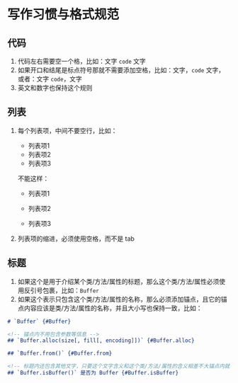 # 写作习惯与格式规范

## 代码

1. 代码左右需要空一个格，比如：文字 `code` 文字
2. 如果开口和结尾是标点符号那就不需要添加空格，比如：文字，`code` 文字，或者：文字 `code`，文字
3. 英文和数字也保持这个规则

## 列表

1. 每个列表项，中间不要空行，比如：
   - 列表项1
   - 列表项2
   - 列表项3

   不能这样：

   - 列表项1

   - 列表项2

   - 列表项3
2. 列表项的缩进，必须使用空格，而不是 tab

## 标题

1. 如果这个是用于介绍某个类/方法/属性的标题，那么这个类/方法/属性必须使用反引号包裹，比如：`Buffer`
2. 如果这个表示只包含这个类/方法/属性的名称，那么必须添加锚点，且它的锚点内容应该是类/方法/属性的名称，并且大小写也保持一致，比如：
  ```md
  # `Buffer` {#Buffer}
  
  <!-- 锚点内不用包含参数等信息 -->
  ## `Buffer.alloc(size[, fill[, encoding]])` {#Buffer.alloc}

  ## `Buffer.from()` {#Buffer.from}

  <!-- 标题内还包含其他文字，只要这个文字含义和这个类/方法/属性的含义相差不大锚点内就不用加上这个文字 -->
  ## `Buffer.isBuffer()` 是否为 Buffer {#Buffer.isBuffer}
  ```
